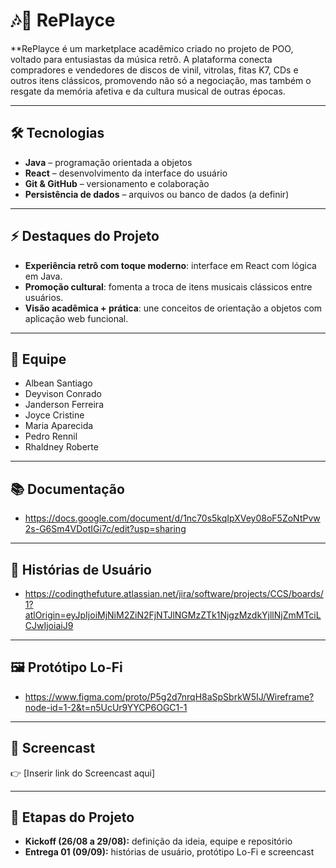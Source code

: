 # 🎶🔁 RePlayce  

**RePlayce é um marketplace acadêmico criado no projeto de POO, voltado para entusiastas da música retrô. A plataforma conecta compradores e vendedores de discos de vinil, vitrolas, fitas K7, CDs e outros itens clássicos, promovendo não só a negociação, mas também o resgate da memória afetiva e da cultura musical de outras épocas.  

---

## 🛠 Tecnologias  
- **Java** – programação orientada a objetos  
- **React** – desenvolvimento da interface do usuário  
- **Git & GitHub** – versionamento e colaboração  
- **Persistência de dados** – arquivos ou banco de dados (a definir)

---

## ⚡ Destaques do Projeto
- **Experiência retrô com toque moderno**: interface em React com lógica em Java.
- **Promoção cultural**: fomenta a troca de itens musicais clássicos entre usuários.
- **Visão acadêmica + prática**: une conceitos de orientação a objetos com aplicação web funcional.

---

## 👥 Equipe  
- Albean Santiago  
- Deyvison Conrado  
- Janderson Ferreira  
- Joyce Cristine  
- Maria Aparecida  
- Pedro Rennil  
- Rhaldney Roberte
  
---

## 📚 Documentação 
- https://docs.google.com/document/d/1nc70s5kqIpXVey08oF5ZoNtPvw2s-G6Sm4VDotIGi7c/edit?usp=sharing
  
---

## 📖 Histórias de Usuário
- https://codingthefuture.atlassian.net/jira/software/projects/CCS/boards/1?atlOrigin=eyJpIjoiMjNiM2ZiN2FjNTJlNGMzZTk1NjgzMzdkYjllNjZmMTciLCJwIjoiaiJ9
  
---

## 🖼 Protótipo Lo-Fi  
- https://www.figma.com/proto/P5g2d7nrqH8aSpSbrkW5IJ/Wireframe?node-id=1-2&t=n5UcUr9YYCP6OGC1-1

---

## 🎥 Screencast
👉 [Inserir link do Screencast aqui]  

---

## 📅 Etapas do Projeto  
- **Kickoff (26/08 a 29/08):** definição da ideia, equipe e repositório  
- **Entrega 01 (09/09):** histórias de usuário, protótipo Lo-Fi e screencast  

